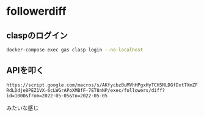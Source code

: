 # followerdiff

## claspのログイン

```sh
docker-compose exec gas clasp login --no-localhost
```


## APIを叩く

`https://script.google.com/macros/s/AKfycbzBuMVhHPgxHyTCH5NLDGfDxtTXmZFRdLDdje8PEZ1VX-6cLWGrAPoXMBfF-7ET8nNP/exec/followers/diff?id=1000&from=2022-05-05&to=2022-05-05`

みたいな感じ